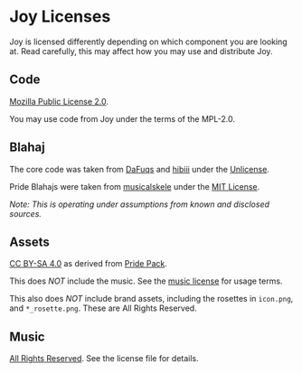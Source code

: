# Joy Licenses

Joy is licensed differently depending on which component you are looking at.
Read carefully, this may affect how you may use and distribute Joy.

## Code

[Mozilla Public License 2.0][CODE].

You may use code from Joy under the terms of the MPL-2.0.

## Blahaj

The core code was taken from [DaFuqs] and [hibiii] under the [Unlicense][BLAHAJ-BASE].

Pride Blahajs were taken from [musicalskele] under the [MIT License][BLAHAJ-PRIDE].

*Note: This is operating under assumptions from known and disclosed sources.*

## Assets

[CC BY-SA 4.0][ASSETS] as derived from [Pride Pack].

This does *NOT* include the music. See the [music license][MUSIC] for usage terms.

This also does *NOT* include brand assets, including the rosettes in `icon.png`, and `*_rosette.png`.
These are All Rights Reserved.

## Music

[All Rights Reserved][MUSIC]. See the license file for details.


[CODE]: LICENSE-CODE

[BLAHAJ-BASE]: LICENSE-BLAHAJ-BASE

[BLAHAJ-PRIDE]: LICENSE-BLAHAJ-PRIDE

[ASSETS]: LICENSE-ASSETS
[MUSIC]: LICENSE-MUSIC

[DaFuqs]: https://github.com/DaFuqs/Blahaj
[hibiii]: https://github.com/hibiii/Blahaj
[musicalskele]: https://github.com/musicalskele/blahaj

[Pride Pack]: https://git.pridecraft.gay/pridepack
